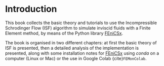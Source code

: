 # Introduction

This book collects the basic theory and tutorials to use the Incompressible Schrodinger Flow (ISF) algorithm to simulate inviscid fluids with a Finite Element method, by means of the Python library [FEniCSx](https://fenicsproject.org).

The book is organised in two different chapters: at first the basic theory of ISF is presented, then a detailed analysis of the implementation is presented, along with some installation notes for [FEniCSx](https://fenicsproject.org) using *conda* on a computer (Linux or Mac) or the use in Google Colab {cite}`FEMonColab`.

```{tableofcontents}
```
